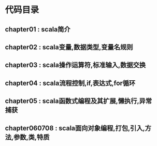 # 代码目录
## chapter01 : scala简介
## chapter02 : scala变量,数据类型,变量名规则
## chapter03 : scala操作运算符,标准输入,数据交换
## chapter04 : scala流程控制,if,表达式,for循环
## chapter05 : scala函数式编程及其扩展,懒执行,异常捕获
## chapter060708 : scala面向对象编程,打包,引入,方法,参数,类,特质
